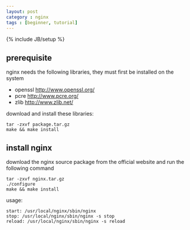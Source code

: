 ```yaml
---
layout: post
category : nginx
tags : [beginner, tutorial]
---
```

{% include JB/setup %}

## prerequisite

nginx needs the following libraries, they must first be installed on the system

- openssl http://www.openssl.org/
- pcre http://www.pcre.org/
- zlib http://www.zlib.net/

download and install these libraries:  

    tar -zxvf package.tar.gz
    make && make install

## install nginx

download the nginx source package from the official website and run the following command

    tar -zxvf nginx.tar.gz
    ./configure
    make && make install

usage:

	start: /usr/local/nginx/sbin/nginx
	stop: /usr/local/nginx/sbin/nginx -s stop
	reload: /usr/local/nginx/sbin/nginx -s reload

